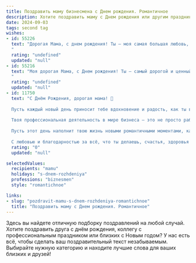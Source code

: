 ```yaml
---
title: Поздравить маму бизнесмена c Днем рождения. Романтичное
description: Хотите поздравить маму c Днем рождения или другим праздником? Наш ИИ создаст незабываемое поздравление, а вы обязательно выделитесь среди других.  
date: 2024-09-03
tags: second tag
wishes:
- id: 55226
  text: "Дорогая Мама, с днем рождения! Ты – моя самая большая любовь, мой надежный тыл и вдохновение. Твоя деловая хватка и амбиции всегда восхищали меня, но в первую очередь ты – любящая и добрая женщина. Желаю тебе всего самого светлого и прекрасного, чтобы каждый день был наполнен счастьем, успехом и безусловной любовью!
  "
  rating: "undefined"
  updated: "null"
- id: 55216
  text: "Моя дорогая Мама, с Днем рождения! Ты – самый дорогой и ценный человек в моей жизни. Твоя сила, ум и красота вдохновляют меня каждый день. Пусть твоя бизнес-империя процветает, а все твои мечты сбудутся! Спасибо тебе за все, за твою любовь, заботу и поддержку.  Я люблю тебя больше всего на свете!
  "
  rating: "undefined"
  updated: "null"
- id: 11750
  text: "С Днём Рождения, дорогая мама! 🎉
  
  Пусть каждый новый день приносит тебе вдохновение и радость, как ты вдохновляешь нас всех своими успехами и заботой. Твоя энергия и оптимизм – это источник нашей силы. Ты не только мама, но и наш пример, наш герой.
  
  Твоя профессиональная деятельность в мире бизнеса – это не просто работа, это твоя страсть и вклад в будущее. Твои идеи и решения меняют мир к лучшему, и мы всегда с гордостью говорим о твоих достижениях.
  
  Пусть этот день наполнит твою жизнь новыми романтичными моментами, как ты наполняешь нашу жизнь любовью и теплом. Пусть каждый взгляд, каждое слово, сказанное тобой, будут вдохновлять и радовать.
  
  С любовью и благодарностью за всё, что ты делаешь, счастья, здоровья и успехов во всех твоих начинаниях. С Днём Рождения! 🎂💐"
  rating: "0"
  updated: "null"

selectedValues:
  recipients: "mamu"
  holidays: "s-dnem-rozhdeniya"
  professions: "biznesmen"
  style: "romantichnoe"

links:
- slug: "pozdravit-mamu-s-dnem-rozhdeniya-romantichnoe"
  title: "Поздравить маму c Днем рождения. Романтичное"
---
```


Здесь вы найдете отличную подборку поздравлений на любой случай. 
Хотите поздравить друга с днём рождения, коллегу с профессиональным праздником или близких с Новым годом? У нас есть всё, чтобы сделать ваш поздравительный текст незабываемым. Выбирайте нужную категорию и находите лучшие слова для ваших близких и друзей!
